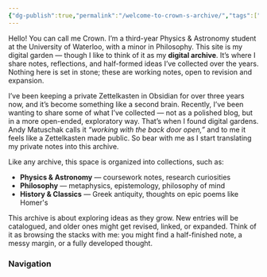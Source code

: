 ```yaml
---
{"dg-publish":true,"permalink":"/welcome-to-crown-s-archive/","tags":["gardenEntry"]}
---
```


Hello! You can call me Crown. I’m a third-year Physics & Astronomy student at the University of Waterloo, with a minor in Philosophy. This site is my digital garden — though I like to think of it as my **digital archive**. It’s where I share notes, reflections, and half-formed ideas I’ve collected over the years. Nothing here is set in stone; these are working notes, open to revision and expansion.

I’ve been keeping a private Zettelkasten in Obsidian for over three years now, and it’s become something like a second brain. Recently, I’ve been wanting to share some of what I’ve collected — not as a polished blog, but in a more open-ended, exploratory way. That’s when I found digital gardens. Andy Matuschak calls it _“working with the back door open,”_ and to me it feels like a Zettelkasten made public. So bear with me as I start translating my private notes into this archive.

Like any archive, this space is organized into collections, such as:

- **Physics & Astronomy** — coursework notes, research curiosities
- **Philosophy** — metaphysics, epistemology, philosophy of mind
- **History & Classics** — Greek antiquity, thoughts on epic poems like Homer's

This archive is about exploring ideas as they grow. New entries will be catalogued, and older ones might get revised, linked, or expanded. Think of it as browsing the stacks with me: you might find a half-finished note, a messy margin, or a fully developed thought.

### Navigation




